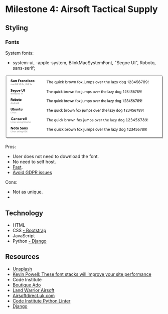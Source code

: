 # Milestone 4: Airsoft Tactical Supply

## Styling
### Fonts
System fonts:
- system-ui, -apple-system, BlinkMacSystemFont, "Segoe UI", Roboto, sans-serif;

![fonts](media/fonts.png)

Pros:
- User does not need to download the font.
- No need to self host.
- [Fast](https://www.cloudflare.com/en-gb/learning/performance/more/website-performance-conversion-rates/).
- [Avoid GDPR issues](https://www.cookieyes.com/documentation/google-fonts-and-gdpr/#:~:text=According%20to%20GDPR%2C%20an%20IP,party%20services%20without%20user%20consent.)

Cons:
- Not as unique.
- 



## Technology
- HTML
- CSS
[- Bootstrap](https://getbootstrap.com/)
- JavaScript
- Python
[- Django](https://www.djangoproject.com/)

## Resources
- [Unsplash](https://unsplash.com)
- [Kevin Powell: These font stacks will improve your site performance](https://www.youtube.com/watch?v=VOd6jfAImV4)
- Code Institute
- [Boutique Ado](https://github.com/Code-Institute-Solutions/boutique_ado_v1/tree/e3c29afef63a8e5a8dae3fdc6b1277eb32206dbc/media)
- [Land Warrior Airsoft](https://www.landwarriorairsoft.com/)
- [Airsoftdirect.uk.com](https://airsoftdirect.uk.com/)
- [Code Institute Python Linter](https://pep8ci.herokuapp.com/)
- [Django](https://docs.djangoproject.com/en/3.2)